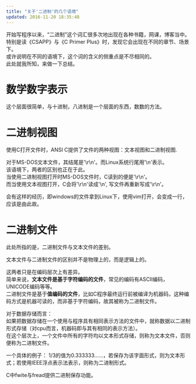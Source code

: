 ```yaml
---
title: "关于'二进制'的几个语境"
updated: 2016-11-20 18:35:48
---
```


开始写程序以来，“二进制”这个词汇很多次地出现在各种书籍，网课，博客当中。    
特别是读《CSAPP》与《C Primer Plus》时，发现它会出现在不同的章节、场景下。    
或许说明在不同的语境下，这个词的含义的侧重点是不尽相同的。    
此处就我所知，来做一下总结。


# 数学数字表示

这个层面很简单，与十进制，八进制是一个层面的东西，数数的方法。

# 二进制视图

使用C打开文件时，ANSI C提供了文件的两种视图：文本视图和二进制视图.

对于MS-DOS文本文件，其结尾是'\r\n'。而Linux系统行尾用'\n'表示。    
该语境下，两者的区别也正在于此。    
当使用二进制视图打开时MS-DOS文件时，C读到的便是'\r\n'。    
而当使用文本视图打开，C会将'\r\n'读成'\n', 写文件再重新写成'\r\n'。

会有这样的经历，即windows的文件拿到Linux下，使用vim打开，会变成一行，应该是由此故。

# 二进制文件

此处所指的是，二进制文件与文本文件的差别。

文本文件与二进制文件的区别并不是物理上的，而是逻辑上的。    

这两者只是在编码层次上有差异。    
简单来说，**文本文件是基于字符编码的文件**，常见的编码有ASCII编码，UNICODE编码等等。    
二进制文件是基于**值编码的文件**，比如C程序最终运行前被编译为机器码，这种编码方式是机器可读的，而非基于字符编码，故其被称为二进制文件。    

对于数据存储而言：    
如果把数据存储在一个使用与程序具有相同表示方法的文件中，就称数据以二进制形式存储（对cpu而言，机器码即与其有相同的表示方法）。    
在这个层次上，一个文件中所有的字符均以文本形式存储，则称为文本文件，否则便称为二进制文件。

一个具体的例子：
1/3的值为0.333333......，若保存为该字面形式，则为文本形式；若使用IEEE浮点表示法表示，则称为二进制形式。    

C中fwite与fread提供二进制保存功能。

